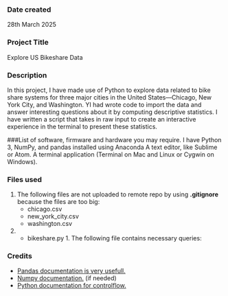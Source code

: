 

### Date created
28th March 2025

### Project Title
Explore US Bikeshare Data
### Description
In this project, I have made use of Python to explore data related to bike share systems for three major cities in the United States—Chicago, New York City, and Washington. YI had wrote code to import the data and answer interesting questions about it by computing descriptive statistics. I have written a script that takes in raw input to create an interactive experience in the terminal to present these statistics.

###List of software, firmware and hardware you may require.
I have Python 3, NumPy, and pandas installed using Anaconda
A text editor, like Sublime or Atom.
A terminal application (Terminal on Mac and Linux or Cygwin on Windows).
### Files used

1. The following files are not uploaded to remote repo by using **.gitignore** because the files are too big:
   * chicago.csv
   * new_york_city.csv
   * washington.csv 
2. * bikeshare.py	1. The following file contains necessary queries:



### Credits
 * [Pandas documentation is very usefull.](https://pandas.pydata.org/docs/)
* [Numpy documentation.](https://numpy.org/doc/) (if needed)
* [Python documentation for controlflow.](https://docs.python.org/3/tutorial/controlflow.html)



